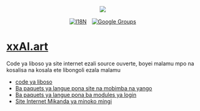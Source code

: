 <p align="center"><a href="https://wac.tax"><img src="https://cdn.jsdelivr.net/gh/wactax/img/logo.svg"/></a></p><p align="center"><a href="https://github.com/wactax/wac.tax/blob/main/doc/README.md#readme"><img alt="I18N" src="https://cdn.jsdelivr.net/gh/wactax/img/t.svg"/></a>　<a href="https://groups.google.com/u/2/g/wactax"><img alt="Google Groups" src="https://cdn.jsdelivr.net/gh/wactax/img/g-groups.svg"/></a></p>

# [xxAI.art](https://xxAI.art)

Code ya liboso ya site internet ezali source ouverte, boyei malamu mpo na kosalisa na kosala ete libongoli ezala malamu

* [code ya liboso](https://github.com/xxai-art/web)
* [Ba paquets ya langue pona site na mobimba na yango](https://github.com/xxai-art/web/tree/main/i18n)
* [Ba paquets ya langue pona ba modules ya login](https://github.com/wacpkg/user/tree/main/ui.i18n)
* [Site Internet Mikanda ya minoko mingi](https://github.com/xxai-doc)
